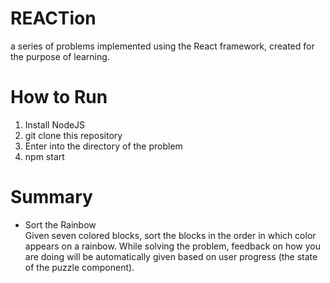 # REACTion
a series of problems implemented using the React framework, created for the purpose of learning.

# How to Run
1. Install NodeJS
2. git clone this repository
3. Enter into the directory of the problem
3. npm start

# Summary
- Sort the Rainbow\
Given seven colored blocks, sort the blocks in the order in which color appears on a rainbow. 
While solving the problem, feedback on how you are doing will be automatically given based on user progress (the state of the puzzle component).
